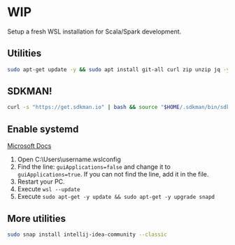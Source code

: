 # WIP

Setup a fresh WSL installation for Scala/Spark development.

## Utilities

```bash
sudo apt-get update -y && sudo apt install git-all curl zip unzip jq -y && sudo curl -fsSL https://raw.githubusercontent.com/databricks/setup-cli/main/install.sh | sudo sh
```

## SDKMAN!

```bash
curl -s "https://get.sdkman.io" | bash && source "$HOME/.sdkman/bin/sdkman-init.sh" && sdk install java 8.0.372-tem && sdk install sbt
```
<!-- sdk install java $(sdk list java | grep -o "\b8\.[0-9]*\.[0-9]*\-tem" | head -1) -->

## Enable systemd

[Microsoft Docs](https://learn.microsoft.com/en-us/windows/wsl/wsl-config#systemd-support)

1. Open C:\Users\username.wslconfig
2. Find the line: `guiApplications=false` and change it to `guiApplications=true`. If you can not find the line, add it in the file.
3. Restart your PC.
4. Execute `wsl --update`
5. Execute `sudo apt-get -y update && sudo apt-get -y upgrade snapd`

## More utilities

```bash
sudo snap install intellij-idea-community --classic
```

